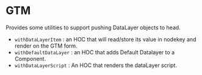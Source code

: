 # GTM

Provides some utilities to support pushing DataLayer objects to head.

* `withDataLayerItem` : an HOC that will read/store its value in nodekey and render on the GTM form.
* `withDefaultDataLayer` :  an HOC that adds Default Datalayer to a Component.
* `withDataLayerScript` : An HOC that renders the dataLayer script.
